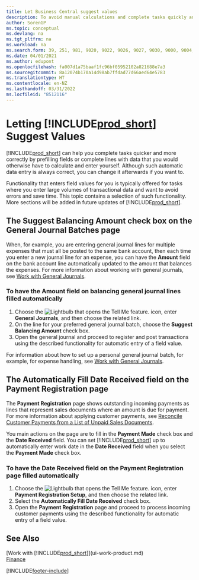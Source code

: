 ```yaml
---
title: Let Business Central suggest values
description: To avoid manual calculations and complete tasks quickly and accurately, you can set up automatic data entry so that Business Central fills in selected fields.
author: SorenGP
ms.topic: conceptual
ms.devlang: na
ms.tgt_pltfrm: na
ms.workload: na
ms.search.form: 39, 251, 981, 9020, 9022, 9026, 9027, 9030, 9000, 9004, 9005, 9018, 9006, 9007, 9010, 9016, 9017
ms.date: 04/01/2021
ms.author: edupont
ms.openlocfilehash: fa007d1a75baaf1fc96bf05952102a821688e7a3
ms.sourcegitcommit: 8a12074b170a14d98ab7ffdad77d66aed64e5783
ms.translationtype: HT
ms.contentlocale: en-NZ
ms.lasthandoff: 03/31/2022
ms.locfileid: "8512116"
---
```

# <a name="letting-prod_short-suggest-values"></a>Letting [!INCLUDE[prod_short](includes/prod_short.md)] Suggest Values
[!INCLUDE[prod_short](includes/prod_short.md)] can help you complete tasks quicker and more correctly by prefilling fields or complete lines with data that you would otherwise have to calculate and enter yourself. Although such automatic data entry is always correct, you can change it afterwards if you want to.

Functionality that enters field values for you is typically offered for tasks where you enter large volumes of transactional data and want to avoid errors and save time. This topic contains a selection of such functionality. More sections will be added in future updates of [!INCLUDE[prod_short](includes/prod_short.md)].

## <a name="the-suggest-balancing-amount-check-box-on-the-general-journal-batches-page"></a>The **Suggest Balancing Amount** check box on the **General Journal Batches** page
When, for example, you are entering general journal lines for multiple expenses that must all be posted to the same bank account, then each time you enter a new journal line for an expense, you can have the **Amount** field on the bank account line automatically updated to the amount that balances the expenses. For more information about working with general journals, see [Work with General Journals](ui-work-general-journals.md).

### <a name="to-have-the-amount-field-on-balancing-general-journal-lines-filled-automatically"></a>To have the **Amount** field on balancing general journal lines filled automatically
1. Choose the ![Lightbulb that opens the Tell Me feature.](media/ui-search/search_small.png "Tell me what you want to do") icon, enter **General Journals**, and then choose the related link.
2. On the line for your preferred general journal batch, choose the **Suggest Balancing Amount** check box.
3. Open the general journal and proceed to register and post transactions using the described functionality for automatic entry of a field value.       

For information about how to set up a personal general journal batch, for example, for expense handling, see [Work with General Journals](ui-work-general-journals.md).

## <a name="the-automatically-fill-date-received-field-on-the-payment-registration-page"></a>The **Automatically Fill Date Received** field on the **Payment Registration** page
The **Payment Registration** page shows outstanding incoming payments as lines that represent sales documents where an amount is due for payment. For more information about applying customer payments, see [Reconcile Customer Payments from a List of Unpaid Sales Documents](receivables-how-reconcile-customer-payments-list-unpaid-sales-documents.md).

You main actions on the page are to fill in the **Payment Made** check box and the **Date Received** field. You can set [!INCLUDE[prod_short](includes/prod_short.md)] up to automatically enter work date in the **Date Received** field when you select the **Payment Made** check box.

### <a name="to-have-the-date-received-field-on-the-payment-registration-page-filled-automatically"></a>To have the **Date Received** field on the **Payment Registration** page filled automatically
1. Choose the ![Lightbulb that opens the Tell Me feature.](media/ui-search/search_small.png "Tell me what you want to do") icon, enter **Payment Registration Setup**, and then choose the related link.
2. Select the **Automatically Fill Date Received** check box.
3. Open the **Payment Registration** page and proceed to process incoming customer payments using the described functionality for automatic entry of a field value.

## <a name="see-also"></a>See Also
[Work with [!INCLUDE[prod_short](includes/prod_short.md)]](ui-work-product.md)  
[Finance](finance.md)


[!INCLUDE[footer-include](includes/footer-banner.md)]